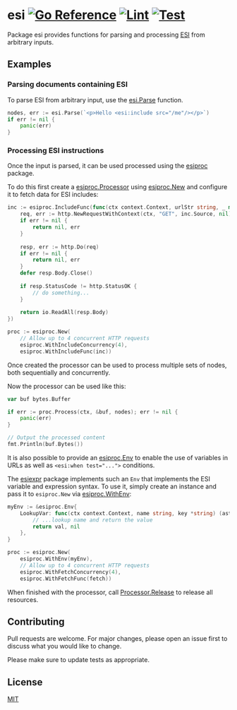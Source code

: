 # esi [![Go Reference](https://pkg.go.dev/badge/github.com/nussjustin/esi.svg)](https://pkg.go.dev/github.com/nussjustin/esi) [![Lint](https://github.com/nussjustin/esi/actions/workflows/golangci-lint.yml/badge.svg)](https://github.com/nussjustin/esi/actions/workflows/golangci-lint.yml) [![Test](https://github.com/nussjustin/esi/actions/workflows/test.yml/badge.svg)](https://github.com/nussjustin/esi/actions/workflows/test.yml)

Package esi provides functions for parsing and processing [ESI](https://www.w3.org/TR/esi-lang/) from arbitrary inputs.

## Examples

### Parsing documents containing ESI

To parse ESI from arbitrary input, use the [esi.Parse][0] function.

```go
nodes, err := esi.Parse(`<p>Hello <esi:include src="/me"/></p>`)
if err != nil {
    panic(err)
}
```

### Processing ESI instructions

Once the input is parsed, it can be used processed using the [esiproc][1] package.

To do this first create a [esiproc.Processor][2] using [esiproc.New][3] and configure it to fetch data for ESI includes:

```go
inc := esiproc.IncludeFunc(func(ctx context.Context, urlStr string, _ map[string]string) ([]byte, error) {
    req, err := http.NewRequestWithContext(ctx, "GET", inc.Source, nil)
    if err != nil {
        return nil, err
    }
    
    resp, err := http.Do(req)
    if err != nil {
        return nil, err
    }
    defer resp.Body.Close()
    
    if resp.StatusCode != http.StatusOK {
        // do something...
    }
    
    return io.ReadAll(resp.Body)
})

proc := esiproc.New(
    // Allow up to 4 concurrent HTTP requests
    esiproc.WithIncludeConcurrency(4),
    esiproc.WithIncludeFunc(inc))
```

Once created the processor can be used to process multiple sets of nodes, both sequentially and concurrently.

Now the processor can be used like this:

```go
var buf bytes.Buffer

if err := proc.Process(ctx, &buf, nodes); err != nil {
    panic(err)
}

// Output the processed content
fmt.Println(buf.Bytes())
```

It is also possible to provide an [esiproc.Env][4] to enable the use of variables in URLs as well as
`<esi:when test="...">` conditions.

The [esiexpr][5] package implements such an `Env` that implements the ESI variable and expression syntax. To use it,
simply create an instance and pass it to `esiproc.New` via [esiproc.WithEnv][6]:

```go
myEnv := &esiproc.Env{
    LookupVar: func(ctx context.Context, name string, key *string) (ast.Value, error) {
        // ...lookup name and return the value
        return val, nil
    },
}

proc := esiproc.New(
    esiproc.WithEnv(myEnv),
    // Allow up to 4 concurrent HTTP requests
    esiproc.WithFetchConcurrency(4),
    esiproc.WithFetchFunc(fetch))
```

When finished with the processor, call [Processor.Release][7] to release all resources.

## Contributing
Pull requests are welcome. For major changes, please open an issue first to discuss what you would like to change.

Please make sure to update tests as appropriate.

## License
[MIT](https://choosealicense.com/licenses/mit/)

[0]: https://pkg.go.dev/github.com/nussjustin/esi/#Parse
[1]: https://pkg.go.dev/github.com/nussjustin/esi/esiproc/
[2]: https://pkg.go.dev/github.com/nussjustin/esi/esiproc/#Processor
[3]: https://pkg.go.dev/github.com/nussjustin/esi/esiproc/#New
[4]: https://pkg.go.dev/github.com/nussjustin/esi/esiproc/#Env
[5]: https://pkg.go.dev/github.com/nussjustin/esi/esiexpr/
[6]: https://pkg.go.dev/github.com/nussjustin/esi/esiproc/#WithEnv
[7]: https://pkg.go.dev/github.com/nussjustin/esi/esiproc/#Processor.Release